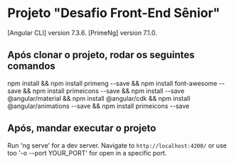 # Projeto "Desafio Front-End Sênior"
[Angular CLI] version 7.3.6.
[PrimeNg] version 7.1.0.

## Após clonar o projeto, rodar os seguintes comandos
npm install &&
npm install primeng --save &&
npm install font-awesome --save &&
npm install primeicons --save &&
npm install --save @angular/material &&
npm install @angular/cdk &&
npm install @angular/animations --save &&
npm install primeicons --save

## Após, mandar executar o projeto
Run 'ng serve' for a dev server. Navigate to `http://localhost:4200/` or use too '-o --port YOUR_PORT' for open in a specific port.

